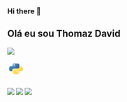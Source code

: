 ### Hi there 👋

## Olá eu sou Thomaz David

 <div>
  <a href="https://github.com/thomazdaviid">
  <img align="center" height="180em" src="https://github-readme-stats.vercel.app/api?username=Thomazdaviid&show_icons=true&theme=dark&include_all_commits=true&count_private=true" />
</div>
  
<div style="display: inline_block"><br>
<img align="center" alt="Rafa-Python" height="30" width="40" src="https://raw.githubusercontent.com/devicons/devicon/master/icons/python/python-original.svg">
</div>
  
  ##
 
<div>
 <a href="https://www.instagram.com/thomaz_daviid" target="_blank"><img src="https://img.shields.io/badge/-Instagram-%23E4405F?style=for-the-badge&logo=instagram&logoColor=white" target="_blank"></a>
  <a href="www.linkedin.com/in/thomaz-david-grub-989bbb240" target="_blank"><img src="https://img.shields.io/badge/-LinkedIn-%230077B5?style=for-the-badge&logo=linkedin&logoColor=white" target="_blank"></a> 
  <a href = "mailto:thomazdaviid@usp.br"><img src="https://img.shields.io/badge/-Gmail-%23333?style=for-the-badge&logo=gmail&logoColor=white" target="_blank"></a>

</div>
